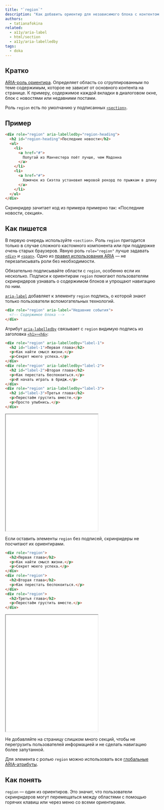 ```yaml
---
title: "`region`"
description: "Как добавить ориентир для независимого блока с контентом с помощью WAI-ARIA."
authors:
  - tatianafokina
related:
  - a11y/aria-label
  - html/section
  - a11y/aria-labelledby
tags:
  - doka
---
```


## Кратко

[ARIA-роль ориентира](/a11y/aria-roles/#roli-orientirov). Определяет область со сгруппированным по теме содержимым, которое не зависит от основного контента на странице. К примеру, содержимое каждой вкладки в диалоговом окне, блок с новостями или недавними постами.

Роль `region` есть по умолчанию у подписанных [`<section>`](/html/section/).

## Пример

```html
<div role="region" aria-labelledby="region-heading">
  <h2 id="region-heading">Последние новости</h2>
  <ul>
    <li>
      <a href="#">
        Попугай из Манчестера поёт лучше, чем Мадонна
      </a>
    </li>
    <li>
      <a href="#">
        Хомячок из Сиэтла установил мировой рекорд по прыжкам в длину
      </a>
    </li>
  </ul>
</div>
```

Скринридер зачитает код из примера примерно так: «Последние новости, секция».

## Как пишется

В первую очередь используйте `<section>`. Роль `region` пригодится только в случае сложного кастомного компонента или при поддержке _очень_ старых браузеров. Явную роль `role="region"` лучше задавать [`<div>`](/html/div/) и [`<span>`](/html/span/). Одно из [правил использования ARIA](/a11y/aria-intro/#pravila-ispolzovaniya) — не перезаписывать роли без необходимости.

Обязательно подписывайте области с `region`, особенно если их несколько. Подписи к ориентирам `region` помогают пользователям скринридеров узнавать о содержимом блоков и упрощают навигацию по ним.

[`aria-label`](/a11y/aria-label/) добавляет к элементу `region` подпись, о которой знают только пользователи вспомогательных технологий.

```html
<div role="region" aria-label="Недавние события">
  <!-- Содержимое блока -->
</div>
```

Атрибут [`aria-labelledby`](/a11y/aria-labelledby/) связывает с `region` видимую подпись из заголовка [`<h1>`–`<h6>`](/html/h1-h6/):

```html
<div role="region" aria-labelledby="label-1">
  <h2 id="label-1">Первая глава</h2>
  <p>Как найти смысл жизни.</p>
  <p>Секрет моего успеха.</p>
</div>
<div role="region" aria-labelledby="label-2">
  <h2 id="label-2">Вторая глава</h2>
  <p>Как перестать беспокоиться.</p>
  <p>И начать играть в бридж.</p>
</div>
<div role="region" aria-labelledby="label-3">
  <h2 id="label-3">Третья глава</h2>
  <p>Перестаём грустить вместе.</p>
  <p>Просто улыбнись.</p>
</div>
```

<iframe title="Подписанные ориентиры" src="demos/named-section/" height="380"></iframe>

Если оставить элементы `region` без подписей, скринридеры не посчитают их ориентирами.

```html
<div role="region">
  <h2>Первая глава</h2>
  <p>Как найти смысл жизни.</p>
  <p>Секрет моего успеха.</p>
</div>
<div role="region">
  <h2>Вторая глава</h2>
  <p>Как перестать беспокоиться.</p>
</div>
<div role="region">
  <h2>Третья глава</h2>
  <p>Перестаём грустить вместе.</p>
</div>
```

<iframe title="Ориентиры без названий" src="demos/unnamed-section/" height="380"></iframe>

Не добавляйте на страницу слишком много секций, чтобы не перегрузить пользователей информацией и не сделать навигацию более запутанной.

Для элемента с ролью `region` можно использовать все [глобальные ARIA-атрибуты](/a11y/aria-attrs/#globalnye-atributy).

## Как понять

`region` — один из ориентиров. Это значит, что пользователи скринридеров могут перемещаться между областями с помощью горячих клавиш или через меню со всеми ориентирами.
